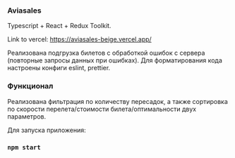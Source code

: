 ### Aviasales

Typescript + React + Redux Toolkit.

Link to vercel: https://aviasales-beige.vercel.app/

Реализована подгрузка билетов с обработкой ошибок с сервера (повторные запросы данных при ошибках). Для форматирования кода настроены конфиги eslint, prettier.

### Функционал

Реализована фильтрация по количеству пересадок, а также сортировка по скорости перелета/стоимости билета/оптимальности двух параметров.

Для запуска приложения:

### `npm start`